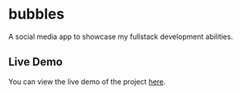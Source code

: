 # bubbles

A social media app to showcase my fullstack development abilities.

## Live Demo

You can view the live demo of the project [here](https://bubbles-mern-15bcc2144c14.herokuapp.com/login).
